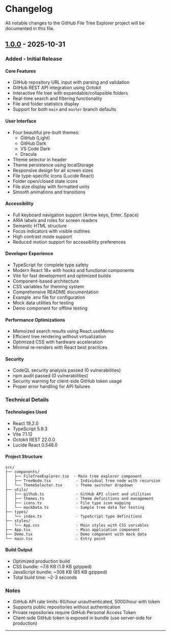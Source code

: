 # Changelog

All notable changes to the GitHub File Tree Explorer project will be documented in this file.

## [1.0.0] - 2025-10-31

### Added - Initial Release

#### Core Features
- GitHub repository URL input with parsing and validation
- GitHub REST API integration using Octokit
- Interactive file tree with expandable/collapsible folders
- Real-time search and filtering functionality
- File and folder statistics display
- Support for both `main` and `master` branch defaults

#### User Interface
- Four beautiful pre-built themes:
  - GitHub (Light)
  - GitHub Dark
  - VS Code Dark
  - Dracula
- Theme selector in header
- Theme persistence using localStorage
- Responsive design for all screen sizes
- File type-specific icons (Lucide React)
- Folder open/closed state icons
- File size display with formatted units
- Smooth animations and transitions

#### Accessibility
- Full keyboard navigation support (Arrow keys, Enter, Space)
- ARIA labels and roles for screen readers
- Semantic HTML structure
- Focus indicators with visible outlines
- High contrast mode support
- Reduced motion support for accessibility preferences

#### Developer Experience
- TypeScript for complete type safety
- Modern React 18+ with hooks and functional components
- Vite for fast development and optimized builds
- Component-based architecture
- CSS variables for theming system
- Comprehensive README documentation
- Example .env file for configuration
- Mock data utilities for testing
- Demo component for offline testing

#### Performance Optimizations
- Memoized search results using React.useMemo
- Efficient tree rendering without virtualization
- Optimized CSS with hardware acceleration
- Minimal re-renders with React best practices

#### Security
- CodeQL security analysis passed (0 vulnerabilities)
- npm audit passed (0 vulnerabilities)
- Security warning for client-side GitHub token usage
- Proper error handling for API failures

### Technical Details

#### Technologies Used
- React 19.2.0
- TypeScript 5.9.3
- Vite 7.1.12
- Octokit REST 22.0.0
- Lucide React 0.548.0

#### Project Structure
```
src/
├── components/
│   ├── FileTreeExplorer.tsx  - Main tree explorer component
│   ├── TreeNode.tsx           - Individual tree node with recursion
│   └── ThemeSelector.tsx      - Theme switcher dropdown
├── utils/
│   ├── github.ts              - GitHub API client and utilities
│   ├── themes.ts              - Theme definitions and management
│   ├── icons.ts               - File type icon mapping
│   └── mockData.ts            - Sample tree data for testing
├── types/
│   └── index.ts               - TypeScript type definitions
├── styles/
│   └── App.css                - Main styles with CSS variables
├── App.tsx                    - Main application component
├── Demo.tsx                   - Demo component with mock data
└── main.tsx                   - Entry point
```

#### Build Output
- Optimized production build
- CSS bundle: ~7.6 KB (1.9 KB gzipped)
- JavaScript bundle: ~308 KB (85 KB gzipped)
- Total build time: ~2-3 seconds

### Notes
- GitHub API rate limits: 60/hour unauthenticated, 5000/hour with token
- Supports public repositories without authentication
- Private repositories require GitHub Personal Access Token
- Client-side GitHub token is exposed in bundle (use server-side for production)

---

[1.0.0]: https://github.com/sfboss/python_create_github_filetree_for_repo/releases/tag/v1.0.0
